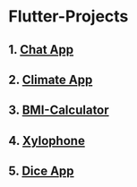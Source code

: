 # Flutter-Projects


## 1. [Chat App](https://github.com/tejaswi755/Chat-App)
## 2. [Climate App](https://github.com/tejaswi755/Clima_App)
## 3. [BMI-Calculator](https://github.com/tejaswi755/BMI_calculator)
## 4. [Xylophone](https://github.com/tejaswi755/Xylophone)
## 5. [Dice App](https://github.com/tejaswi755/Dice_Roll_App)
